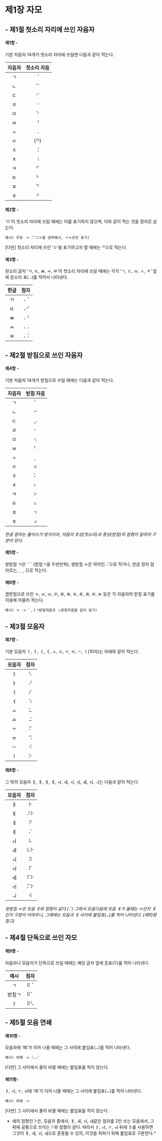 # 제1장 자모

## - 제1절 첫소리 자리에 쓰인 자음자
#### 제1항 -   
기본 자음자 14개가 첫소리 자리에 쓰일땐 다음과 같이 적는다.

자음자|첫소리 자음
:---:|:---:
ㄱ|⠈
ㄴ|⠉
ㄷ|⠊
ㄹ|⠐
ㅁ|⠑
ㅂ|⠘
ㅅ|⠠
ㅇ|(⠛)
ㅈ|⠨
ㅊ|⠰
ㅋ|⠋
ㅌ|⠓
ㅍ|⠙
ㅎ|⠚


#### 제2항 -  
‘ㅇ’이 첫소리 자리에 쓰일 때에는 이를 표기하지 않으며, 이와 같이 적는 것을 정자로 삼는다. 

    예시) 우유 -> ⠍⠩(ㅇ을 생략해서, ㅜㅠ로만 표기)

[다만] 첫소리 자리에 쓰인 ‘ㅇ’을 표기하고자 할 때에는 ⠛으로 적는다.


#### 제3항 -    
된소리 글자 ‘ㄲ, ㄸ, ㅃ, ㅆ, ㅉ’이 첫소리 자리에 쓰일 때에는 각각 ‘ㄱ, ㄷ, ㅂ, ㅅ, ㅈ’ 앞에 된소리 표(⠠)를 적어서 나타낸다.

한글|점자
:---:|:---:
ㄲ|⠠⠈
ㄸ|⠠⠊
ㅃ|⠠⠘
ㅆ|⠠⠠
ㅉ|⠠⠨


## - 제2절 받침으로 쓰인 자음자 
#### 제4항 -   
기본 자음자 14개가 받침으로 쓰일 때에는 다음과 같이 적는다.

자음자|빋침 자음
:---:|:---:
ㄱ|⠁
ㄴ|⠒
ㄷ|⡠	
ㄹ|⠂
ㅁ|⠢
ㅂ|⠃
ㅅ|⡀
ㅇ|⠶
ㅈ|⠅
ㅊ|⠆
ㅋ|⠖
ㅌ|⠦
ㅍ|⠲
ㅎ|⠴

*한글 점자는 풀어쓰기 방식이라, 자음의 초성(첫소리)과 종성(받침)의 점형이 달라야 구분이 된다.*


#### 제5항 -   
쌍받침 ㄲ은 ⠁⠁(받침ㄱ을 두번반복), 쌍받침 ㅆ은 약자인 ⠌으로 적거나, 한글 정자 점자로는, ⡀⡀으로 적는다.

#### 제6항 -   
겹받침으로 쓰인 ㄳ, ㄵ, ㄶ, ㄺ, ㄻ, ㄼ, ㄽ, ㄾ, ㄿ, ㅀ, ㅄ 등은 각 자음자의 받침 표기를 이용해 어울러 적는다.

    예시) ㄳ -> ⠁⡀(ㄱ받침자음과 ㅅ받침자음을 같이 표기)


## - 제3절 모음자
#### 제7항 -   
기본 모음자 ㅏ, ㅑ, ㅓ, ㅕ, ㅗ, ㅛ, ㅜ, ㅠ, ㅡ, ㅣ(10자)는 아래와 같이 적는다.

모음자|점자
:---:|:---:
ㅏ|⠣
ㅑ|⠜
ㅓ|⠎	
ㅕ|⠱
ㅗ|⠥
ㅛ|⠬
ㅜ|⠍
ㅠ|⠩
ㅡ|⠪
ㅣ|⠕

#### 제8항 -   
그 밖의 모음자 ㅐ, ㅒ, ㅔ, ㅖ, ㅘ, ㅙ, ㅚ, ㅝ, ㅞ, ㅟ, ㅢ는 다음과 같이 적는다.

모음자|점자
:---:|:---:
ㅐ|⠗
ㅒ|⠜⠗
ㅔ|⠝
ㅖ|⠌ 
ㅘ|⠧
ㅙ|⠧⠗ 
ㅚ|⠽ 
ㅝ|⠏ 
ㅞ|⠏⠗ 
ㅟ|⠍⠗ 
ㅢ|⠺

*쌍받침 ㅆ은 모음 ㅖ와 점형이 같다.(⠌) 그래서 모음다음에 모음 ㅖ가 올때는 ㅆ인지 ㅖ인지 구분이 어려우니, 
그때에는 모음과 ㅖ 사이에 붙임표(⠤)를 적어 나타낸다. (제10항 참고)*


## - 제4절 단독으로 쓰인 자모
#### 제9항 -  
자음자나 모음자가 단독으로 쓰일 때에는 해당 글자 앞에 온표(⠿)를 적어 나타낸다.  

예시|점자
:---:|:---:
ㄱ|⠿⠈
받침ㄱ|⠿⠁
ㅏ|⠿⠣


## - 제5절 모음 연쇄
#### 제10항 - 
모음자에 ‘예’가 이어 나올 때에는 그 사이에 붙임표(⠤)를 적어 나타낸다.

    예시) 아예 -> ⠣⠤⠌

[다만] 그 사이에서 줄이 바뀔 때에는 붙임표를 적지 않는다.


#### 제11항-  
ㅑ, ㅘ, ㅜ, ㅝ에 ‘애’가 이어 나올 때에는 그 사이에 붙임표(⠤)를 적어 나타낸다.

    예시) 야애 ->

[다만] 그 사이에서 줄이 바뀔 때에는 붙임표를 적지 않는다.

* 애의 점형인 ⠗은, 모음자 중에서, ㅒ, ㅙ, ㅟ, ㅞ같은 점자를 2칸 쓰는 모음에서, 그 뒤에 공통으로 쓰이는 ⠗와 점형이 같다. 
따라서 ㅑ, ㅘ, ㅜ, ㅝ 뒤에 ㅐ를 사용하면 그것이 ㅒ, ㅙ, ㅟ, ㅞ으로 혼동될 수 있의, 이것을 피하기 위해 붙임표로 구분한다.*

